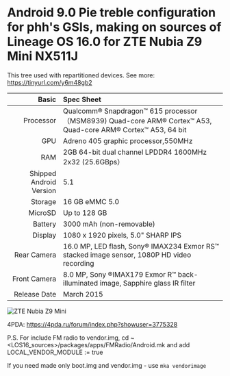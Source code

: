 
Android 9.0 Pie treble configuration for phh's GSIs, making on sources of Lineage OS 16.0 for ZTE Nubia Z9 Mini NX511J
=====================================

This tree used with repartitioned devices. See more: https://tinyurl.com/y6m48gb2 

Basic   | Spec Sheet
-------:|:-------------------------
Processor | Qualcomm® Snapdragon™ 615 processor（MSM8939) Quad-core ARM® Cortex™ A53, Quad-core ARM® Cortex™ A53, 64 bit
GPU     | Adreno 405 graphic processor,550MHz
RAM  | 2GB 64-bit dual channel LPDDR4 1600MHz 2x32 (25.6GBps）
Shipped Android Version | 5.1
Storage | 16 GB eMMC 5.0
MicroSD | Up to 128 GB
Battery | 3000 mAh (non-removable)
Display | 1080 x 1920 pixels, 5.0" SHARP IPS
Rear Camera  | 16.0 MP, LED flash, Sony® IMAX234 Exmor RS™ stacked image sensor, 1080P HD video recording 
Front Camera | 8.0 MP, Sony ®IMAX179 Exmor R™ back-illuminated image, Sapphire glass IR filter 
Release Date | March 2015

![ZTE Nubia Z9 Mini](http://static.nubia.cn/product/max/images/params/params_z9max02.jpg "ZTE Nubia Z9 Mini")

4PDA: https://4pda.ru/forum/index.php?showuser=3775328

P.S. For include FM radio to vendor.img, 
cd ~<LOS16_sources>/packages/apps/FMRadio/Android.mk and add LOCAL_VENDOR_MODULE := true

If you need made only boot.img and vendor.img - use ```mka vendorimage```


